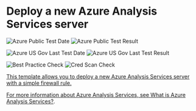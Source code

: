 # Deploy a new Azure Analysis Services server

![Azure Public Test Date](https://azurequickstartsservice.blob.core.windows.net/badges/101-analysis-services-create/PublicLastTestDate.svg)
![Azure Public Test Result](https://azurequickstartsservice.blob.core.windows.net/badges/101-analysis-services-create/PublicDeployment.svg)

![Azure US Gov Last Test Date](https://azurequickstartsservice.blob.core.windows.net/badges/101-analysis-services-create/FairfaxLastTestDate.svg)
![Azure US Gov Last Test Result](https://azurequickstartsservice.blob.core.windows.net/badges/101-analysis-services-create/FairfaxDeployment.svg)

![Best Practice Check](https://azurequickstartsservice.blob.core.windows.net/badges/101-analysis-services-create/BestPracticeResult.svg)
![Cred Scan Check](https://azurequickstartsservice.blob.core.windows.net/badges/101-analysis-services-create/CredScanResult.svg)

<a href="https://portal.azure.com/#create/Microsoft.Template/uri/https%3A%2F%2Fraw.githubusercontent.com%2Fazure%2Fazure-quickstart-templates%2Fmaster%2F101-analysis-services-create%2Fazuredeploy.json" target="_blank">
    


This template allows you to deploy a new Azure Analysis Services server with a simple firewall rule.

For more information about Azure Analysis Services, see [What is Azure Analysis Services?](https://docs.microsoft.com/en-us/azure/analysis-services/analysis-services-overview).

